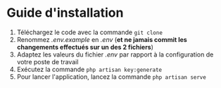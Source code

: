 # Guide d'installation

1. Téléchargez le code avec la commande `git clone`
2. Renommez *.env.example* en *.env* (**et ne jamais commit les changements effectués sur un des 2 fichiers**)
3. Adaptez les valeurs du fichier *.env* par rapport à la configuration de votre poste de travail
4. Exécutez la commande `php artisan key:generate`
5. Pour lancer l'application, lancez la commande `php artisan serve`